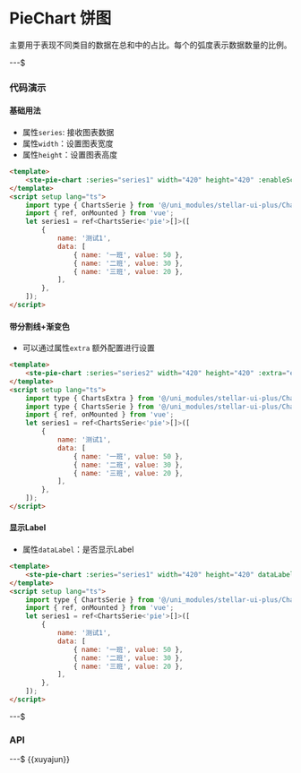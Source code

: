 # PieChart 饼图

主要用于表现不同类目的数据在总和中的占比。每个的弧度表示数据数量的比例。

---$

### 代码演示

#### 基础用法

- 属性`series`: 接收图表数据
- 属性`width`：设置图表宽度
- 属性`height`：设置图表高度

```html
<template>
    <ste-pie-chart :series="series1" width="420" height="420" :enableScroll="false"></ste-pie-chart>
</template>
<script setup lang="ts">
    import type { ChartsSerie } from '@/uni_modules/stellar-ui-plus/Charts/types';
    import { ref, onMounted } from 'vue';
    let series1 = ref<ChartsSerie<'pie'>[]>([
        {
            name: '测试1',
            data: [
                { name: '一班', value: 50 },
                { name: '二班', value: 30 },
                { name: '三班', value: 20 },
            ],
        },
    ]);
</script>
```

#### 带分割线+渐变色

- 可以通过属性`extra` 额外配置进行设置

```html
<template>
    <ste-pie-chart :series="series2" width="420" height="420" :extra="extra"></ste-pie-chart>
</template>
<script setup lang="ts">
    import type { ChartsExtra } from '@/uni_modules/stellar-ui-plus/Charts/extra';
    import type { ChartsSerie } from '@/uni_modules/stellar-ui-plus/Charts/types';
    import { ref, onMounted } from 'vue';
    let series1 = ref<ChartsSerie<'pie'>[]>([
        {
            name: '测试1',
            data: [
                { name: '一班', value: 50 },
                { name: '二班', value: 30 },
                { name: '三班', value: 20 },
            ],
        },
    ]);
</script>
```

#### 显示Label

- 属性`dataLabel`：是否显示Label

```html
<template>
    <ste-pie-chart :series="series1" width="420" height="420" dataLabel></ste-pie-chart>
</template>
<script setup lang="ts">
    import type { ChartsSerie } from '@/uni_modules/stellar-ui-plus/Charts/types';
    import { ref, onMounted } from 'vue';
    let series1 = ref<ChartsSerie<'pie'>[]>([
        {
            name: '测试1',
            data: [
                { name: '一班', value: 50 },
                { name: '二班', value: 30 },
                { name: '三班', value: 20 },
            ],
        },
    ]);
</script>
```

---$

### API

<!-- props -->

---$
{{xuyajun}}
